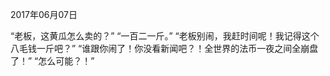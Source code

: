 2017年06月07日

“老板，这黄瓜怎么卖的？”
“一百二一斤。”
“老板别闹，我赶时间呢！我记得这个八毛钱一斤吧？”
“谁跟你闹了！你没看新闻吧？！全世界的法币一夜之间全崩盘了！”
“怎么可能？！”
